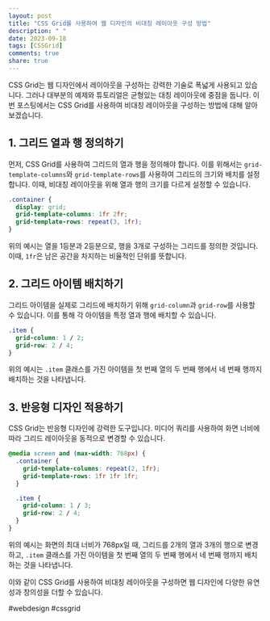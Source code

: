 ```yaml
---
layout: post
title: "CSS Grid를 사용하여 웹 디자인의 비대칭 레이아웃 구성 방법"
description: " "
date: 2023-09-18
tags: [CSSGrid]
comments: true
share: true
---
```


CSS Grid는 웹 디자인에서 레이아웃을 구성하는 강력한 기술로 폭넓게 사용되고 있습니다. 그러나 대부분의 예제와 튜토리얼은 균형있는 대칭 레이아웃에 중점을 둡니다. 이번 포스팅에서는 CSS Grid를 사용하여 비대칭 레이아웃을 구성하는 방법에 대해 알아보겠습니다.

## 1. 그리드 열과 행 정의하기
먼저, CSS Grid를 사용하여 그리드의 열과 행을 정의해야 합니다. 이를 위해서는 `grid-template-columns`와 `grid-template-rows`를 사용하여 그리드의 크기와 배치를 설정합니다. 이때, 비대칭 레이아웃을 위해 열과 행의 크기를 다르게 설정할 수 있습니다.

```css
.container {
  display: grid;
  grid-template-columns: 1fr 2fr;
  grid-template-rows: repeat(3, 1fr);
}
```

위의 예시는 열을 1등분과 2등분으로, 행을 3개로 구성하는 그리드를 정의한 것입니다. 이때, `1fr`은 남은 공간을 차지하는 비율적인 단위를 뜻합니다.

## 2. 그리드 아이템 배치하기
그리드 아이템을 실제로 그리드에 배치하기 위해 `grid-column`과 `grid-row`를 사용할 수 있습니다. 이를 통해 각 아이템을 특정 열과 행에 배치할 수 있습니다.

```css
.item {
  grid-column: 1 / 2;
  grid-row: 2 / 4;
}
```

위의 예시는 `.item` 클래스를 가진 아이템을 첫 번째 열의 두 번째 행에서 네 번째 행까지 배치하는 것을 나타냅니다.

## 3. 반응형 디자인 적용하기
CSS Grid는 반응형 디자인에 강력한 도구입니다. 미디어 쿼리를 사용하여 화면 너비에 따라 그리드 레이아웃을 동적으로 변경할 수 있습니다.

```css
@media screen and (max-width: 768px) {
  .container {
    grid-template-columns: repeat(2, 1fr);
    grid-template-rows: 1fr 1fr 1fr;
  }

  .item {
    grid-column: 1 / 3;
    grid-row: 2 / 4;
  }
}
```

위의 예시는 화면의 최대 너비가 768px일 때, 그리드를 2개의 열과 3개의 행으로 변경하고, `.item` 클래스를 가진 아이템을 첫 번째 열의 두 번째 행에서 네 번째 행까지 배치하는 것을 나타냅니다.

이와 같이 CSS Grid를 사용하여 비대칭 레이아웃을 구성하면 웹 디자인에 다양한 유연성과 창의성을 더할 수 있습니다.

#webdesign #cssgrid